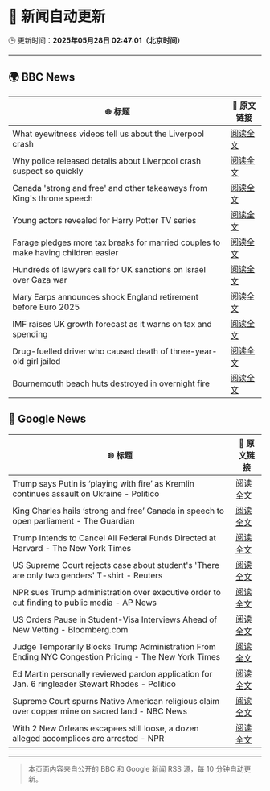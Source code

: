 # 🧠 新闻自动更新

🕒 更新时间：**2025年05月28日 02:47:01（北京时间）**

---

## 🌍 BBC News

| 🌐 标题 | 🔗 原文链接 |
|--------|-------------|
| What eyewitness videos tell us about the Liverpool crash | [阅读全文](https://www.bbc.com/news/videos/c9dq6jj0l9do) |
| Why police released details about Liverpool crash suspect so quickly | [阅读全文](https://www.bbc.com/news/articles/cvgv4ddpyddo) |
| Canada 'strong and free' and other takeaways from King's throne speech | [阅读全文](https://www.bbc.com/news/articles/c93lx42r42do) |
| Young actors revealed for Harry Potter TV series | [阅读全文](https://www.bbc.com/news/articles/c5ygp0908g9o) |
| Farage pledges more tax breaks for married couples to make having children easier | [阅读全文](https://www.bbc.com/news/articles/c5yx062pvlvo) |
| Hundreds of lawyers call for UK sanctions on Israel over Gaza war | [阅读全文](https://www.bbc.com/news/articles/cx274gj54xpo) |
| Mary Earps announces shock England retirement before Euro 2025 | [阅读全文](https://www.bbc.com/sport/football/articles/cdj9ryd8mgro) |
| IMF raises UK growth forecast as it warns on tax and spending | [阅读全文](https://www.bbc.com/news/articles/cx2jy0jk231o) |
| Drug-fuelled driver who caused death of three-year-old girl jailed | [阅读全文](https://www.bbc.com/news/articles/cp3qdj0qdp7o) |
| Bournemouth beach huts destroyed in overnight fire | [阅读全文](https://www.bbc.com/news/articles/ckgn4y4n0vno) |

## 📰 Google News

| 🌐 标题 | 🔗 原文链接 |
|--------|-------------|
| Trump says Putin is ‘playing with fire’ as Kremlin continues assault on Ukraine - Politico | [阅读全文](https://news.google.com/rss/articles/CBMiggFBVV95cUxPcGpPc1c3d3UyenktMDJvSGVXMURVc3pxbGYwVVBuZTE1UGtzVmZjQm5hSGIzYUg5VU9RRWtIajdHTGVxYV9INnZZeUU0VWQ1emc2bWJHM001Y1BWamNDNVBlZGRDVnd3akUwc3B4ZEFPLVd4emVDMVdHQm9KU1V2MHNR?oc=5) |
| King Charles hails ‘strong and free’ Canada in speech to open parliament - The Guardian | [阅读全文](https://news.google.com/rss/articles/CBMikwFBVV95cUxPQ3RVOUQwcVk5MDhwX2VKMVY4cXJFNjc3R3RsS1hjZnZIaDVlSFFYbUcxZVBsOHZoZ1NaYWhjVGVxTnlLazRLVnlISzRiT2xZUUlPX0ZBb19YZFpFaEcxaFFNNm93aGh5c09sNGRyMWQ5cUdid1JvaEhRTDU3MW5aamFjUllSV2JFcTU1cl9JSlZhZk0?oc=5) |
| Trump Intends to Cancel All Federal Funds Directed at Harvard - The New York Times | [阅读全文](https://news.google.com/rss/articles/CBMiekFVX3lxTE1hVXZaM2FndmFXOU9aNmNSeVZLNHZ2d2lvX0h0dE9Iem0yM1FmaGI4TzB6UVB0bE1zVmlKRWllLTF0NVp3OXJUNGNwekZ5ZFpWMW1PejdOT0xRZzhFZ0Y0VkM5NXkzNF9mdWF0d1pLUHlhVGFaVVlhNDFn?oc=5) |
| US Supreme Court rejects case about student's 'There are only two genders' T-shirt - Reuters | [阅读全文](https://news.google.com/rss/articles/CBMiwgFBVV95cUxNTnJiaXNKWFZncEZxMmFzeXZvaVVQRmZmUFNUUVZ5b1p2MTNqcEJlcHhTZEMwN2pRWkEwV3d3ZUt1YnhEeXVoWkUxWjJpYzVYYmVGRzBBZ2NEdGZYT0doaklMdFI4V25xU2hTeWtJRFFKNjdJSUgyUnI3Y0hFNzU5REVldU9tMUNZWG9sWXlxcnRiMUY3TjlFaHB6RXh2cWNXeHozdVUtc2VsaHJEYWhhNFVUOEtVbmFPaDRIbkNUUXY5UQ?oc=5) |
| NPR sues Trump administration over executive order to cut finding to public media - AP News | [阅读全文](https://news.google.com/rss/articles/CBMilAFBVV95cUxQRXVDUnZWTUdXVFVnZkwxQWVzWVVoT0wwMVg3QWthRHgxbFZsRkRaUzRQR291S0diTFhnYVlUQ0FLQWdaX1pVMzJrNnd1WXlGT3JmWHg3X2xCYVZYa2Z0UWZoa3BSR1dNN1RaS2xOd1dIWEJYV21JVkl1Q2JDSE1DUFdQeEVTTkFxMU9nTmZuWWh5MjlB?oc=5) |
| US Orders Pause in Student-Visa Interviews Ahead of New Vetting - Bloomberg.com | [阅读全文](https://news.google.com/rss/articles/CBMitAFBVV95cUxPYUEtRE1NRHVBR3FQaUhJRko1clZNTnZObmNERVpJeTRoZFVGQWRkVTNBY3ozSHM1aFJXRGRCYk9yb0ZpbUJpaTRocjlsX1FmQ1A4MzdMZzBMc1N6OWZyUVF1bERBd1htaF9idmI2ZFAzVlFjekNEbE5iN3ljaTdad0pIRlVxemtYS2xTRWtjMG1NMU9YckFPNGdZS3VudG1kZ1kxSnFFT1V4WWZUeTVjNHZPSVg?oc=5) |
| Judge Temporarily Blocks Trump Administration From Ending NYC Congestion Pricing - The New York Times | [阅读全文](https://news.google.com/rss/articles/CBMigwFBVV95cUxNXzUzUVdVUFJQTXF6eml3N2pFVXRfbkN2NjhtdFIxenZ3ajFZT1U0N0J4YzZGSUxvdnJtZGV1c1JqbHVVVWp4b0hGeWlmVVlGN3dQczh5WG12c3RwNERQNXVUSXRiQ2NMbF9yckxYU1dIaUtsVFF2bU1QcTdJNk12X1ZhVQ?oc=5) |
| Ed Martin personally reviewed pardon application for Jan. 6 ringleader Stewart Rhodes - Politico | [阅读全文](https://news.google.com/rss/articles/CBMikAFBVV95cUxPeHlvdWFQaEVramJxWGRENEtTOWdxLWdVTjBzY05BNGx3azJxSEdBLVBwSWxjaWU4eUFjaVM3cFZsSnlTNUxja195Zk80S090VnQ5bU9ITmtHVURqcV9fSzNLeXJOZ29jUlpGaXZaYTNYT2R5ZzRRc0hTcGhLRTQwamNraGlBU1BmcTU1YVplbkw?oc=5) |
| Supreme Court spurns Native American religious claim over copper mine on sacred land - NBC News | [阅读全文](https://news.google.com/rss/articles/CBMixwFBVV95cUxQLXZZVEVjVFFfQzdDT1RPM3RxUDRVYmJhMU8wb203d29yRm54Y2t2RHozR252RkRqeGk1ajlhVnY5THBLd3pCalJGVzQzcVB1REZkaC1FSlhVNWFNcXl3amFlZTFSanNaWm51NnVqYnZOM09MelJlN1VQcWJCUFR6cFpoUUR6aHhLajdwOXZYWVlKUUNvOEduOVQ2VjZ6bWlEMFhha0NzRHlNWlFjUWhpUUIxMUwwcGlfbGo3M0tZTEtiWnp5V3Rj0gFWQVVfeXFMTmhDLWE0Q01WZ01FVnY5dFRBSzNSZVJGeWotQkdSZjRQVkc3WE92R3E2eDFDbDE0UGpjRUQxV19heGdwUkVMNW5vTFdCeGhUNjBzb3Z2VkE?oc=5) |
| With 2 New Orleans escapees still loose, a dozen alleged accomplices are arrested - NPR | [阅读全文](https://news.google.com/rss/articles/CBMiggFBVV95cUxOZ2Z3YVRSclMtSkNYSnNQRnQxd0o0UEVfaDNZaDNvY1ktQTFmNC1qREh2bTYyR0FieEdDc2wzZ1ZSZWo4VXhFbWdBVFlocHpERDFpNHAtZ0xpUXkxVVJYb05EbnRVUTE4U2JQWV8yYWptOFByWXdNdkVBdXRGXzd2ZXVn?oc=5) |

---
> 本页面内容来自公开的 BBC 和 Google 新闻 RSS 源，每 10 分钟自动更新。